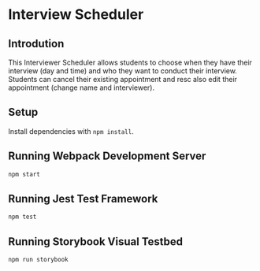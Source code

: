 # Interview Scheduler

## Introdution
This Interviewer Scheduler allows students to choose when they have their interview (day and time) and who they want to conduct their interview. Students can cancel their existing appointment and resc also edit their appointment (change name and interviewer).

## Setup

Install dependencies with `npm install`.

## Running Webpack Development Server

```sh
npm start
```

## Running Jest Test Framework

```sh
npm test
```

## Running Storybook Visual Testbed

```sh
npm run storybook
```
